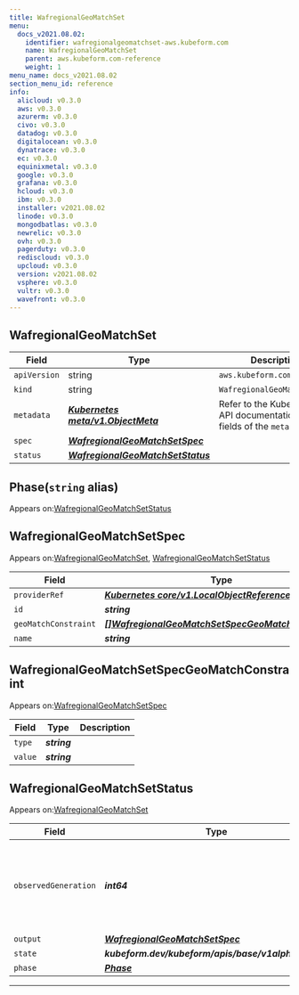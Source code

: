 ```yaml
---
title: WafregionalGeoMatchSet
menu:
  docs_v2021.08.02:
    identifier: wafregionalgeomatchset-aws.kubeform.com
    name: WafregionalGeoMatchSet
    parent: aws.kubeform.com-reference
    weight: 1
menu_name: docs_v2021.08.02
section_menu_id: reference
info:
  alicloud: v0.3.0
  aws: v0.3.0
  azurerm: v0.3.0
  civo: v0.3.0
  datadog: v0.3.0
  digitalocean: v0.3.0
  dynatrace: v0.3.0
  ec: v0.3.0
  equinixmetal: v0.3.0
  google: v0.3.0
  grafana: v0.3.0
  hcloud: v0.3.0
  ibm: v0.3.0
  installer: v2021.08.02
  linode: v0.3.0
  mongodbatlas: v0.3.0
  newrelic: v0.3.0
  ovh: v0.3.0
  pagerduty: v0.3.0
  rediscloud: v0.3.0
  upcloud: v0.3.0
  version: v2021.08.02
  vsphere: v0.3.0
  vultr: v0.3.0
  wavefront: v0.3.0
---
```


## WafregionalGeoMatchSet
| Field | Type | Description |
| ------ | ----- | ----------- |
| `apiVersion` | string | `aws.kubeform.com/v1alpha1` |
|    `kind` | string | `WafregionalGeoMatchSet` |
| `metadata` | ***[Kubernetes meta/v1.ObjectMeta](https://v1-18.docs.kubernetes.io/docs/reference/generated/kubernetes-api/v1.18/#objectmeta-v1-meta)***|Refer to the Kubernetes API documentation for the fields of the `metadata` field.|
| `spec` | ***[WafregionalGeoMatchSetSpec](#wafregionalgeomatchsetspec)***||
| `status` | ***[WafregionalGeoMatchSetStatus](#wafregionalgeomatchsetstatus)***||
## Phase(`string` alias)

Appears on:[WafregionalGeoMatchSetStatus](#wafregionalgeomatchsetstatus)

## WafregionalGeoMatchSetSpec

Appears on:[WafregionalGeoMatchSet](#wafregionalgeomatchset), [WafregionalGeoMatchSetStatus](#wafregionalgeomatchsetstatus)

| Field | Type | Description |
| ------ | ----- | ----------- |
| `providerRef` | ***[Kubernetes core/v1.LocalObjectReference](https://v1-18.docs.kubernetes.io/docs/reference/generated/kubernetes-api/v1.18/#localobjectreference-v1-core)***||
| `id` | ***string***||
| `geoMatchConstraint` | ***[[]WafregionalGeoMatchSetSpecGeoMatchConstraint](#wafregionalgeomatchsetspecgeomatchconstraint)***| ***(Optional)*** |
| `name` | ***string***||
## WafregionalGeoMatchSetSpecGeoMatchConstraint

Appears on:[WafregionalGeoMatchSetSpec](#wafregionalgeomatchsetspec)

| Field | Type | Description |
| ------ | ----- | ----------- |
| `type` | ***string***||
| `value` | ***string***||
## WafregionalGeoMatchSetStatus

Appears on:[WafregionalGeoMatchSet](#wafregionalgeomatchset)

| Field | Type | Description |
| ------ | ----- | ----------- |
| `observedGeneration` | ***int64***| ***(Optional)*** Resource generation, which is updated on mutation by the API Server.|
| `output` | ***[WafregionalGeoMatchSetSpec](#wafregionalgeomatchsetspec)***| ***(Optional)*** |
| `state` | ***kubeform.dev/kubeform/apis/base/v1alpha1.State***| ***(Optional)*** |
| `phase` | ***[Phase](#phase)***| ***(Optional)*** |
---

